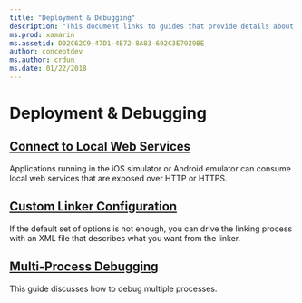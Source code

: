 ```yaml
---
title: "Deployment & Debugging"
description: "This document links to guides that provide details about how work with multi-process debugging and custom linker configurations."
ms.prod: xamarin
ms.assetid: D02C62C9-47D1-4E72-8A83-602C3E7929BE
author: conceptdev
ms.author: crdun
ms.date: 01/22/2018
---
```


# Deployment & Debugging

## [Connect to Local Web Services](connect-to-local-web-services.md)

Applications running in the iOS simulator or Android emulator can consume local web services that are exposed over HTTP or HTTPS.

## [Custom Linker Configuration](linker.md)

If the default set of options is not enough, you can drive the linking process with an XML file that describes what you want from the linker.

## [Multi-Process Debugging](multi-process-debugging.md)

This guide discusses how to debug multiple processes.
